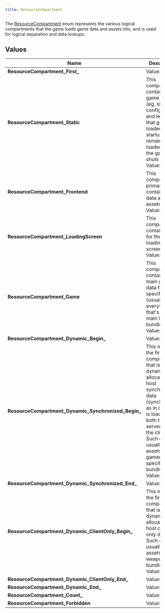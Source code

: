 ```yaml
---
title: ResourceCompartment
---
```


The [ResourceCompartment](/vext/ref/shared/type/resourcecompartment) enum represents the various logical compartments that the game loads game data and assets into, and is used for logical separation and data lookups.

## Values

| Name | Description |
| ---- | ----------- |
| **ResourceCompartment\_First\_** | Value: **0** |
| **ResourceCompartment\_Static** | This compartment contains core game data (eg. shared configuration and level lists) that gets loaded at startup and remains loaded until the game shuts down.<br/>Value: **0** |
| **ResourceCompartment\_Frontend** | This compartment primarily contains UI data and assets.<br/>Value: **1** |
| **ResourceCompartment\_LoadingScreen** | This compartment contains data for the level loading screens.<br/>Value: **2** |
| **ResourceCompartment\_Game** | This compartment contains the main game data for a specific level (usually everything that's in the main level bundle).<br/>Value: **3** |
| **ResourceCompartment\_Dynamic\_Begin\_** | Value: **4** |
| **ResourceCompartment\_Dynamic\_Synchronized\_Begin\_** | This marks the first compartment that is dynamically allocated to host synchronized data (synchronized as in data that is loaded on both the server and the client). Such data is usually data / assets in gamemode-specific bundles.<br/>Value: **4** |
| **ResourceCompartment\_Dynamic\_Synchronized\_End\_** | Value: **104** |
| **ResourceCompartment\_Dynamic\_ClientOnly\_Begin\_** | This marks the first compartment that is dynamically allocated to host client-only data. Such data is usually data / assets in weapon bundles.<br/>Value: **105** |
| **ResourceCompartment\_Dynamic\_ClientOnly\_End\_** | Value: **205** |
| **ResourceCompartment\_Dynamic\_End\_** | Value: **205** |
| **ResourceCompartment\_Count\_** | Value: **205** |
| **ResourceCompartment\_Forbidden** | Value: **205** |

